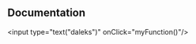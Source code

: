 ## **Documentation**
<input type="text("daleks")" onClick="myFunction()"/>
<script>
function myFunction() {
window.location.href="http://frogastudios.com/docs/daleks/";
}
</script>